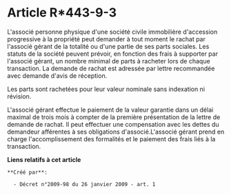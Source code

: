 # Article R*443-9-3

L'associé personne physique d'une société civile immobilière d'accession progressive à la propriété peut demander à tout
moment le rachat par l'associé gérant de la totalité ou d'une partie de ses parts sociales. Les statuts de la société peuvent
prévoir, en fonction des frais à supporter par l'associé gérant, un nombre minimal de parts à racheter lors de chaque
transaction. La demande de rachat est adressée par lettre recommandée avec demande d'avis de réception. 

Les parts sont rachetées pour leur valeur nominale sans indexation ni révision. 

L'associé gérant effectue le paiement de la valeur garantie dans un délai maximal de trois mois à compter de la première
présentation de la lettre de demande de rachat. Il peut effectuer une compensation avec les dettes du demandeur afférentes à
ses obligations d'associé.L'associé gérant prend en charge l'accomplissement des formalités et le paiement des frais liés à
la transaction.

**Liens relatifs à cet article**

	**Créé par**:

	  - Décret n°2009-98 du 26 janvier 2009 - art. 1
